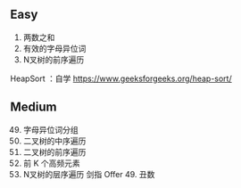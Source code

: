 ## Easy
1. 两数之和
242. 有效的字母异位词
589. N叉树的前序遍历

HeapSort ：自学 https://www.geeksforgeeks.org/heap-sort/

## Medium
49. 字母异位词分组
94. 二叉树的中序遍历
144. 二叉树的前序遍历
347. 前 K 个高频元素
429. N叉树的层序遍历
剑指 Offer 49. 丑数
